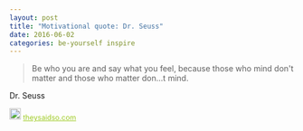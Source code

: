```yaml
---
layout: post
title: "Motivational quote: Dr. Seuss"
date: 2016-06-02
categories: be-yourself inspire
---
```

> Be who you are and say what you feel, because those who mind don't matter and those who matter don...t mind.

Dr. Seuss

<span style="z-index:50;font-size:0.9em;"><img src="https://theysaidso.com/branding/theysaidso.png" height="20" width="20" alt="theysaidso.com"/><a href="https://theysaidso.com" title="Powered by quotes from theysaidso.com" style="color: #9fcc25; margin-left: 4px; vertical-align: middle;">theysaidso.com</a></span>

